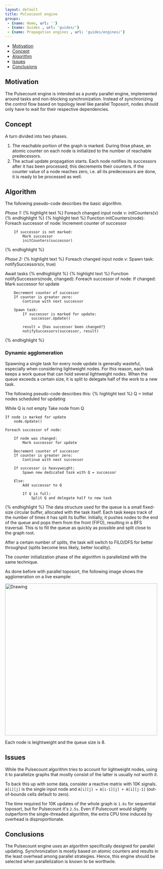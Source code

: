 ```yaml
---
layout: default
title: Pulsecount engine
groups: 
 - {name: Home, url: ''}
 - {name: Guides , url: 'guides/'}
 - {name: Propagation engines , url: 'guides/engines/'}
---
```


* [Motivation](#motivation)
* [Concept](#concept)
* [Algorithm](#algorithm)
* [Issues](#issues)
* [Conclusions](#conclusions)

## Motivation

The Pulsecount engine is intended as a purely parallel engine, implemented around tasks and non-blocking synchronization.
Instead of synchronizing the control flow based on topology level like parallel Toposort, nodes should only have to wait for their respective dependencies.


## Concept

A turn divided into two phases.

1. The reachable portion of the graph is marked.
   During thise phase, an atomic counter on each node is initialized to the number of reachable predecessors.
2. The actual update propagation starts. Each node notifies its successors after it has been processed; this decrements their counters.
   If the counter value of a node reaches zero, i.e. all its predecessors are done, it is ready to be processed as well.

## Algorithm

The following pseudo-code describes the basic algorithm.

*Phase 1:*
{% highlight text %}
Foreach changed input node v:
    initCounters(v)
{% endhighlight %}
{% highlight text %}
Function initCounters(node):
    Foreach successor of node:
        Increment counter of successor

        If successor is not marked:
            Mark successor
            initCounters(successor)
{% endhighlight %}

*Phase 2:*
{% highlight text %}
Foreach changed input node v:
    Spawn task:
        notifySuccessors(v, true)

Await tasks
{% endhighlight %}
{% highlight text %}
Function notifySuccessors(node, changed):
    Foreach successor of node:
        If changed:
            Mark successor for update

        Decrement counter of successor
        If counter is greater zero:
            Continue with next successor

        Spawn task:
            If successor is marked for update:
                successor.Update()

            result = {has successor been changed?}
            notifySuccessors(successor, result) 
{% endhighlight %}

### Dynamic agglomeration

Spawning a single task for every node update is generally wasteful, especially when considering lightweight nodes.
For this reason, each task keeps a work queue that can hold several lightweight nodes.
When the queue exceeds a certain size, it is split to delegate half of the work to a new task.

The following pseudo-code describes this:
{% highlight text %}
Q = Initial nodes scheduled for updating

While Q is not empty
    Take node from Q

    If node is marked for update
        node.Update()

    Foreach successor of node:

        If node was changed:
            Mark successor for update

        Decrement counter of successor
        If counter is greater zero:
            Continue with next successor

        If successor is heavyweight:
            Spawn new dedicated task with Q = successor

        Else:
            Add successor to Q

            If Q is full:
                Split Q and delegate half to new task
{% endhighlight %}
The data structure used for the queue is a small fixed-size circular buffer, allocated with the task itself.
Each task keeps track of the number of times it has split its buffer.
Initially, it pushes nodes to the end of the queue and pops them from the front (FIFO), resulting in a BFS traversal.
This is to fill the queue as quickly as possible and split close to the graph root.

After a certain number of splits, the task will switch to FILO/DFS for better throughput (splits become less likely, better locality).

The counter initialization phase of the algorithm is parallelized with the same technique.

As done before with parallel toposort, the following image shows the agglomeration on a live example:

<img src="{{ site.baseurl }}/media/pulsecount.png" alt="Drawing" width="500px"/>

Each node is leightweight and the queue size is 8.


## Issues

While the Pulsecount algorithm tries to account for lightweight nodes, using it to parallelize graphs that mostly consist of the latter is usually not worth it.

To back this up with some data, consider a reactive matrix with 10K signals.
`A[i][j]` is the single input node and `A[i][j] = A[i-1][j] + A[i][j-1]` (out-of-bounds cells default to zero).

The time required for 10K updates of the whole graph is `1.6s` for sequential toposort, but for Pulsecount it's `2.5s`.
Even if Pulsecount would slightly outperform the single-threaded algorithm, the extra CPU time induced by overhead is disproportionate.


## Conclusions

The Pulsecount engine uses an algorithm specifically designed for parallel updating.
Synchronization is mostly based on atomic counters and results in the least overhead among parallel strategies.
Hence, this engine should be selected when parallelization is known to be worthwile.